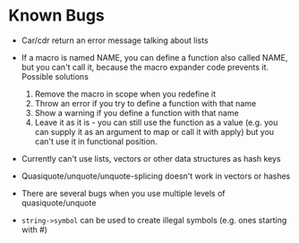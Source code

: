 # Known Bugs

* Car/cdr return an error message talking about lists

* If a macro is named NAME, you can define a function also called NAME, but you
  can't call it, because the macro expander code prevents it. Possible solutions
  1. Remove the macro in scope when you redefine it
  2. Throw an error if you try to define a function with that name
  3. Show a warning if you define a function with that name
  4. Leave it as it is - you can still use the function as a value (e.g. you
  can supply it as an argument to map or call it with apply) but you can't
  use it in functional position.

* Currently can't use lists, vectors or other data structures as hash keys

* Quasiquote/unquote/unquote-splicing doesn't work in vectors or hashes

* There are several bugs when you use multiple levels of quasiquote/unquote

* `string->symbol` can be used to create illegal symbols (e.g. ones starting with #)
